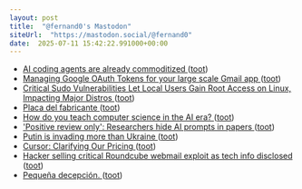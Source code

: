 ```yaml
---
layout: post
title:  "@fernand0's Mastodon"
siteUrl:  "https://mastodon.social/@fernand0"
date:  2025-07-11 15:42:22.991000+00:00
---
```

*  [AI coding agents are already commoditized ](https://www.seangoedecke.com/ai-agents-are-commoditized) ([toot](https://mastodon.social/@fernand0/114835360513310137))
*  [Managing Google OAuth Tokens for your large scale Gmail app ](https://medium.com/hiver-engineering/managing-google-oauth-tokens-for-your-large-scale-gmail-app-eb25c486438) ([toot](https://mastodon.social/@fernand0/114835152173511787))
*  [Critical Sudo Vulnerabilities Let Local Users Gain Root Access on Linux, Impacting Major Distros ](https://thehackernews.com/2025/07/critical-sudo-vulnerabilities-let-local.htm) ([toot](https://mastodon.social/@fernand0/114834391788045501))
*  [Placa del fabricante ](https://www.flickr.com/photos/fernand0/54636829770) ([toot](https://mastodon.social/@fernand0/114834329021735410))
*  [How do you teach computer science in the AI era? ](https://www.thestar.com.my/tech/tech-news/2025/07/01/how-do-you-teach-computer-science-in-the-ai-er) ([toot](https://mastodon.social/@fernand0/114834184488298312))
*  ['Positive review only': Researchers hide AI prompts in papers ](https://asia.nikkei.com/Business/Technology/Artificial-intelligence/Positive-review-only-Researchers-hide-AI-prompts-in-paper) ([toot](https://mastodon.social/@fernand0/114833850497547715))
*  [Putin is invading more than Ukraine ](https://www.politico.eu/article/vladimir-putin-invasion-ukraine-russia-romania-elections-democracy-nato-eu-donald-trump) ([toot](https://mastodon.social/@fernand0/114833656687843383))
*  [Cursor: Clarifying Our Pricing ](https://simonwillison.net/2025/Jul/5/cursor-clarifying-our-pricing) ([toot](https://mastodon.social/@fernand0/114832039605151910))
*  [Hacker selling critical Roundcube webmail exploit as tech info disclosed ](https://www.bleepingcomputer.com/news/security/hacker-selling-critical-roundcube-webmail-exploit-as-tech-info-disclosed) ([toot](https://mastodon.social/@fernand0/114830917445579153))
*  [Pequeña decepción. ](https://avecesunafoto.wordpress.com/2025/07/10/pequena-decepcion) ([toot](https://mastodon.social/@fernand0/114830199673510109))

